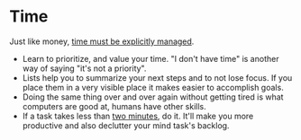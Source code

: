 # Time

Just like money, [time must be explicitly managed][time-management].

- Learn to prioritize, and value your time. "I don't have time" is another way of saying "it's not a priority".
- Lists help you to summarize your next steps and to not lose focus. If you place them in a very visible place it makes easier to accomplish goals.
- Doing the same thing over and over again without getting tired is what computers are good at, humans have other skills.
- If a task takes less than [two minutes][two-minutes-rule], do it. It'll make you more productive and also declutter your mind task's backlog.

[time-management]: https://youtu.be/oTugjssqOT0
[two-minutes-rule]: https://jamesclear.com/how-to-stop-procrastinating
